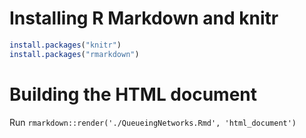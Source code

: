# Installing R Markdown and knitr

```R
install.packages("knitr")
install.packages("rmarkdown")
```

# Building the HTML document

Run `rmarkdown::render('./QueueingNetworks.Rmd', 'html_document')`
